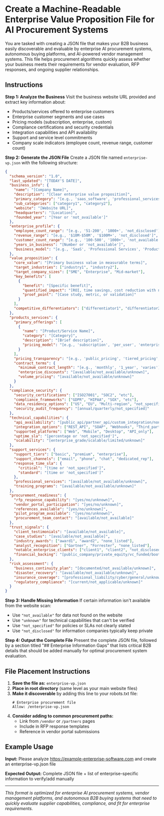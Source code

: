 # Create a Machine-Readable Enterprise Value Proposition File for AI Procurement Systems

You are tasked with creating a JSON file that makes your B2B business easily discoverable and evaluable by enterprise AI procurement systems, autonomous buying platforms, and AI-powered vendor management systems. This file helps procurement algorithms quickly assess whether your business meets their requirements for vendor evaluation, RFP responses, and ongoing supplier relationships.

## Instructions

**Step 1: Analyze the Business**
Visit the business website URL provided and extract key information about:
- Products/services offered to enterprise customers
- Enterprise customer segments and use cases
- Pricing models (subscription, enterprise, custom)
- Compliance certifications and security credentials
- Integration capabilities and API availability
- Support and service level commitments
- Company scale indicators (employee count, revenue range, customer count)

**Step 2: Generate the JSON File**
Create a JSON file named `enterprise-vp.json` with the following structure:

```json
{
  "schema_version": "1.0",
  "last_updated": "[TODAY'S DATE]",
  "business_info": {
    "name": "[Company Name]",
    "description": "[Clear enterprise value proposition]",
    "primary_category": "[e.g., 'saas_software', 'professional_services', 'manufacturing', 'technology_infrastructure']",
    "sub_categories": ["category1", "category2"],
    "website": "[Website URL]",
    "headquarters": "[Location]",
    "founded_year": "[Year or 'not_available']"
  },
  "enterprise_profile": {
    "employee_count_range": "[e.g., '51-200', '1000+', 'not_disclosed']",
    "revenue_range": "[e.g., '$10M-$50M', '$100M+', 'not_disclosed']",
    "customer_count_range": "[e.g., '100-500', '1000+', 'not_available']",
    "years_in_business": "[Number or 'not_available']",
    "business_model": "[e.g., 'SaaS', 'Professional Services', 'Product Sales', 'Hybrid']"
  },
  "value_proposition": {
    "core_value": "[Primary business value in measurable terms]",
    "target_industries": ["industry1", "industry2"],
    "target_company_sizes": ["SME", "Enterprise", "Mid-market"],
    "key_benefits": [
      {
        "benefit": "[Specific benefit]",
        "quantified_impact": "[ROI, time savings, cost reduction with numbers]",
        "proof_point": "[Case study, metric, or validation]"
      }
    ],
    "competitive_differentiators": ["differentiator1", "differentiator2"]
  },
  "products_services": {
    "primary_offerings": [
      {
        "name": "[Product/Service Name]",
        "category": "[Category]",
        "description": "[Brief description]",
        "pricing_model": "[e.g., 'subscription', 'per_user', 'enterprise_contract', 'custom']"
      }
    ],
    "pricing_transparency": "[e.g., 'public_pricing', 'tiered_pricing', 'custom_only', 'not_disclosed']",
    "contract_terms": {
      "minimum_contract_length": "[e.g., 'monthly', '1_year', 'varies']",
      "enterprise_discounts": "[available/not_available/unknown]",
      "volume_pricing": "[available/not_available/unknown]"
    }
  },
  "compliance_security": {
    "security_certifications": ["ISO27001", "SOC2", "etc"],
    "compliance_frameworks": ["GDPR", "HIPAA", "SOX", "etc"],
    "data_residency_options": ["US", "EU", "Multi-region", "not_specified"],
    "security_audit_frequency": "[annual/quarterly/not_specified]"
  },
  "technical_capabilities": {
    "api_availability": "[public_api/partner_api/custom_integration/none]",
    "integration_options": ["REST_API", "SOAP", "Webhooks", "Third_party_platforms"],
    "supported_platforms": ["Web", "Mobile", "Desktop", "API_only"],
    "uptime_sla": "[percentage or 'not_specified']",
    "scalability": "[enterprise_grade/scalable/limited/unknown]"
  },
  "support_services": {
    "support_tiers": ["basic", "premium", "enterprise"],
    "support_channels": ["email", "phone", "chat", "dedicated_rep"],
    "response_time_sla": {
      "critical": "[time or 'not_specified']",
      "standard": "[time or 'not_specified']"
    },
    "professional_services": "[available/not_available/unknown]",
    "training_programs": "[available/not_available/unknown]"
  },
  "procurement_readiness": {
    "rfp_response_capability": "[yes/no/unknown]",
    "vendor_portal_participation": "[yes/no/unknown]",
    "references_available": "[yes/no/unknown]",
    "pilot_program_available": "[yes/no/unknown]",
    "procurement_team_contact": "[available/not_available]"
  },
  "trust_signals": {
    "client_testimonials": "[available/not_available]",
    "case_studies": "[available/not_available]",
    "industry_awards": ["award1", "award2", "none_listed"],
    "analyst_recognition": ["Gartner", "Forrester", "none_listed"],
    "notable_enterprise_clients": ["client1", "client2", "not_disclosed"],
    "financial_backing": "[public_company/private_equity/vc_funded/bootstrapped/unknown]"
  },
  "risk_assessment": {
    "business_continuity_plan": "[documented/not_available/unknown]",
    "disaster_recovery": "[available/not_available/unknown]",
    "insurance_coverage": "[professional_liability/cyber/general/unknown]",
    "regulatory_compliance": "[current/not_applicable/unknown]"
  }
}
```

**Step 3: Handle Missing Information**
If certain information isn't available from the website scan:
- Use `"not_available"` for data not found on the website
- Use `"unknown"` for technical capabilities that can't be verified
- Use `"not_specified"` for policies or SLAs not clearly stated
- Use `"not_disclosed"` for information companies typically keep private

**Step 4: Output the Complete File**
Present the complete JSON file, followed by a section titled "## Enterprise Information Gaps" that lists critical B2B details that should be added manually for optimal procurement system evaluation.

## File Placement Instructions

1. **Save the file as:** `enterprise-vp.json`
2. **Place in root directory** (same level as your main website files)
3. **Make it discoverable** by adding this line to your robots.txt file:
   ```
   # Enterprise procurement file
   Allow: /enterprise-vp.json
   ```
4. **Consider adding to common procurement paths:**
   - Link from `/vendor` or `/partners` pages
   - Include in RFP response templates
   - Reference in vendor portal submissions

## Example Usage

**Input:** Please analyze https://example-enterprise-software.com and create an enterprise-vp.json file

**Expected Output:** Complete JSON file + list of enterprise-specific information to verify/add manually

---

*This format is optimized for enterprise AI procurement systems, vendor management platforms, and autonomous B2B buying systems that need to quickly evaluate supplier capabilities, compliance, and fit for enterprise requirements.*